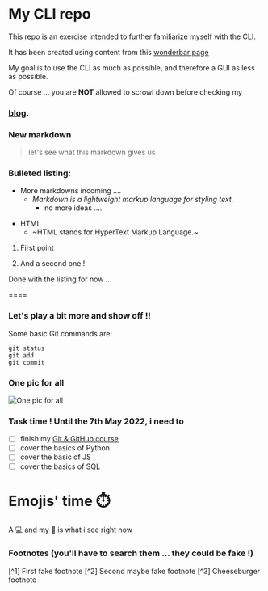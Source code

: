 # My CLI repo

This repo is an exercise intended to further familiarize myself 
with the CLI.

It has been created using content from this [wonderbar 
page](https://docs.github.com/en/get-started/writing-on-github/getting-started-with-writing-and-formatting-on-github/basic-writing-and-formatting-syntax)

My goal is to use the CLI as much as possible, and therefore a GUI as less as possible.

Of course ... you are **NOT** allowed to scrowl down before checking my 
### [blog](https://www.jeremyperreau.com/).

### New **markdown**

> let's see what this markdown gives us

### Bulleted listing:

- More markdowns incoming ....
  - *Markdown is a lightweight markup language for styling text.*
     - no more ideas ....
 
+ HTML
  + ~HTML stands for HyperText Markup Language.~

1. First point

2. And a second one !

Done with the listing for now ...

====

### Let's play a bit more and show off !!

Some basic Git commands are:
```
git status
git add
git commit
```

### One pic for all
![One pic for all](https://pbs.twimg.com/media/FRbf6h4WUAERgPt?format=jpg&name=4096x4096)

### Task time ! Until the 7th May 2022, i need to

- [ ] finish my [Git & GitHub course](https://www.codecademy.com/learn/learn-git)
- [ ] cover the basics of Python
- [ ] cover the basic of JS
- [ ] cover the basics of SQL

# Emojis' time :stopwatch:
A :computer: and my :girl: is what i see right now

### Footnotes (you'll have to search them ... they could be fake !)

[^1] First fake footnote
[^2] Second maybe fake footnote
[^3] Cheeseburger footnote
